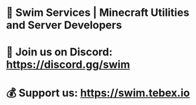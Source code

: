 # 🌊 Swim Services | Minecraft Utilities and Server Developers
# 📱 Join us on Discord: https://discord.gg/swim
# 💰 Support us: https://swim.tebex.io
